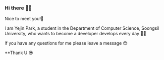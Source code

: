 ### Hi there 🙋‍♀️

Nice to meet you!🤝 

I am Yejin Park, 
a student in the Department of Computer Science, 
Soongsil University, who wants to become a developer develops every day 👩‍💻

If you have any questions for me please leave a message 😊

**Thank U 😎

